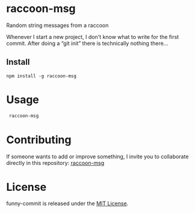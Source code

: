 # raccoon-msg
Random string messages from a raccoon

Whenever I start a new project, I don't know what to write for the first commit. After doing a “git init” there is technically nothing there...

## Install

```npm
npm install -g raccoon-msg
```

# Usage

```bash
 raccoon-msg
```

# Contributing

If someone wants to add or improve something, I invite you to collaborate directly in this repository: [raccoon-msg](https://github.com/Gh0stRaccoon/raccoon-msg#readme)

# License

funny-commit is released under the [MIT License](https://opensource.org/licenses/MIT).

